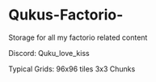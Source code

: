 # Qukus-Factorio-

Storage for all my factorio related content

Discord: Quku_love_kiss

Typical Grids: 96x96 tiles 3x3 Chunks

